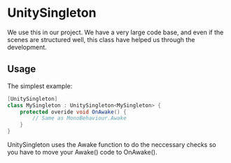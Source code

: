 # UnitySingleton
We use this in our project. We have a very large code base, and even if the scenes are structured well, this class have helped us through the development.

## Usage
The simplest example:
```C#
[UnitySingleton]
class MySingleton : UnitySingleton<MySingleton> {
    protected overide void OnAwake() {
        // Same as MonoBehaviour.Awake
    }
}
```

UnitySingleton uses the Awake function to do the neccessary checks so you have to move your Awake() code to OnAwake().

